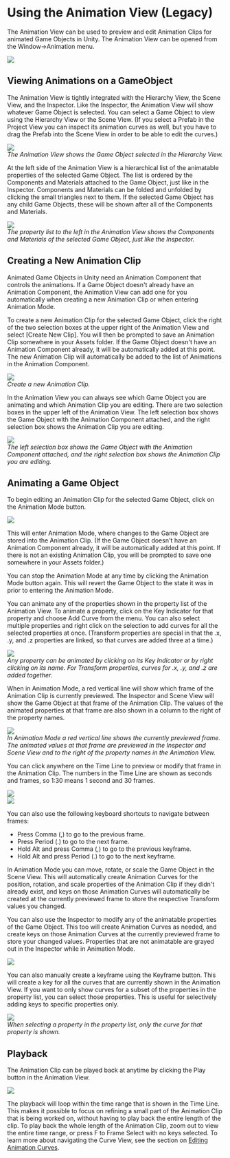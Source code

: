 Using the Animation View (Legacy)
=================================


The <span class=keyword>Animation View</span> can be used to preview and edit <span class=keyword>Animation Clips</span> for animated <span class=keyword>Game Objects</span> in Unity. The <span class=keyword>Animation View</span> can be opened from the <span class=menu>Window->Animation</span> menu.

![](http://docwiki.hq.unity3d.com/uploads/Main/AnimationEditorMenu.png)  


Viewing Animations on a GameObject
----------------------------------


The <span class=keyword>Animation View</span> is tightly integrated with the <span class=keyword>Hierarchy View</span>, the <span class=keyword>Scene View</span>, and the <span class=keyword>Inspector</span>. Like the Inspector, the Animation View will show whatever <span class=keyword>Game Object</span> is selected. You can select a Game Object to view using the <span class=keyword>Hierarchy View</span> or the <span class=keyword>Scene View</span>. (If you select a Prefab in the <span class=keyword>Project View</span> you can inspect its animation curves as well, but you have to drag the Prefab into the Scene View in order to be able to edit the curves.)

![](http://docwiki.hq.unity3d.com/uploads/Main/AnimationEditorShowsSelectedPP.png)  
_The <span class=keyword>Animation View</span> shows the <span class=keyword>Game Object</span> selected in the <span class=keyword>Hierarchy View</span>._

At the left side of the <span class=keyword>Animation View</span> is a hierarchical list of the animatable properties of the selected <span class=keyword>Game Object</span>. The list is ordered by the <span class=keyword>Components</span> and <span class=keyword>Materials</span> attached to the Game Object, just like in the <span class=keyword>Inspector</span>. Components and Materials can be folded and unfolded by clicking the small triangles next to them. If the selected Game Object has any child Game Objects, these will be shown after all of the Components and Materials.

![](http://docwiki.hq.unity3d.com/uploads/Main/AnimationEditorMatchesInspectorPP.png)  
_The property list to the left in the <span class=keyword>Animation View</span> shows the Components and Materials of the selected <span class=keyword>Game Object</span>, just like the <span class=keyword>Inspector</span>._


Creating a New Animation Clip
-----------------------------


Animated <span class=keyword>Game Objects</span> in Unity need an <span class=keyword>Animation Component</span> that controls the animations. If a Game Object doesn't already have an Animation Component, the <span class=keyword>Animation View</span> can add one for you automatically when creating a new <span class=keyword>Animation Clip</span> or when entering <span class=keyword>Animation Mode</span>.

To create a new <span class=keyword>Animation Clip</span> for the selected <span class=keyword>Game Object</span>, click the right of the two selection boxes at the upper right of the <span class=keyword>Animation View</span> and select <span class=menu>[Create New Clip]</span>. You will then be prompted to save an Animation Clip somewhere in your <span class=keyword>Assets</span> folder. If the Game Object doesn't have an <span class=keyword>Animation Component</span> already, it will be automatically added at this point. The new <span class=keyword>Animation Clip</span> will automatically be added to the list of Animations in the Animation Component.

![](http://docwiki.hq.unity3d.com/uploads/Main/AnimationEditorNewClip.png)  
_Create a new <span class=keyword>Animation Clip</span>._

In the <span class=keyword>Animation View</span> you can always see which <span class=keyword>Game Object</span> you are animating and which <span class=keyword>Animation Clip</span> you are editing. There are two selection boxes in the upper left of the Animation View. The left selection box shows the <span class=keyword>Game Object</span> with the <span class=keyword>Animation Component</span> attached, and the right selection box shows the <span class=keyword>Animation Clip</span> you are editing.

![](http://docwiki.hq.unity3d.com/uploads/Main/AnimationEditorNewAnimationPP.png)  
_The left selection box shows the <span class=keyword>Game Object</span> with the <span class=keyword>Animation Component</span> attached, and the right selection box shows the <span class=keyword>Animation Clip</span> you are editing._


Animating a Game Object
-----------------------


To begin editing an Animation Clip for the selected Game Object, click on the <span class=menu>Animation Mode button</span>.

![](http://docwiki.hq.unity3d.com/uploads/Main/AnimationEditorAnimationModeButton.png)  

This will enter <span class=keyword>Animation Mode</span>, where changes to the Game Object are stored into the <span class=keyword>Animation Clip</span>. (If the Game Object doesn't have an <span class=keyword>Animation Component</span> already, it will be automatically added at this point. If there is not an existing <span class=keyword>Animation Clip</span>, you will be prompted to save one somewhere in your <span class=keyword>Assets</span> folder.)

You can stop the <span class=keyword>Animation Mode</span> at any time by clicking the <span class=menu>Animation Mode button</span> again. This will revert the <span class=keyword>Game Object</span> to the state it was in prior to entering the Animation Mode.

You can animate any of the properties shown in the property list of the <span class=keyword>Animation View</span>. To animate a property, click on the <span class=menu>Key Indicator</span> for that property and choose <span class=menu>Add Curve</span> from the menu. You can also select multiple properties and right click on the selection to add curves for all the selected properties at once. (<span class=component>Transform</span> properties are special in that the <span class=component>.x</span>, <span class=component>.y</span>, and <span class=component>.z</span> properties are linked, so that curves are added three at a time.)

![](http://docwiki.hq.unity3d.com/uploads/Main/AnimationEditorAddCurves.png)  
_Any property can be animated by clicking on its <span class=menu>Key Indicator</span> or by right clicking on its name. For <span class=component>Transform</span> properties, curves for <span class=menu>.x</span>, <span class=menu>.y</span>, and <span class=menu>.z</span> are added together._

When in <span class=keyword>Animation Mode</span>, a red vertical line will show which frame of the <span class=keyword>Animation Clip</span> is currently previewed. The <span class=keyword>Inspector</span> and <span class=keyword>Scene View</span> will show the Game Object at that frame of the Animation Clip. The values of the animated properties at that frame are also shown in a column to the right of the property names.

![](http://docwiki.hq.unity3d.com/uploads/Main/AnimationEditorPreviewFramePP.png)  
_In <span class=keyword>Animation Mode</span> a red vertical line shows the currently previewed frame. The animated values at that frame are previewed in the <span class=keyword>Inspector</span> and <span class=keyword>Scene View</span> and to the right of the property names in the <span class=keyword>Animation View</span>._

You can click anywhere on the <span class=menu>Time Line</span> to preview or modify that frame in the Animation Clip. The numbers in the <span class=menu>Time Line</span> are shown as seconds and frames, so 1:30 means 1 second and 30 frames.

![](http://docwiki.hq.unity3d.com/uploads/Main/AnimationEditorTimeLine.png)  
![](http://docwiki.hq.unity3d.com/uploads/Main/AnimationEditorFrameNavigation.png)  

You can also use the following keyboard shortcuts to navigate between frames:

* Press <span class=menu>Comma</span> (<span class=menu>,</span>) to go to the previous frame.
* Press <span class=menu>Period</span> (<span class=menu>.</span>) to go to the next frame.
* Hold Alt and press <span class=menu>Comma</span> (<span class=menu>,</span>) to go to the previous <span class=keyword>keyframe</span>.
* Hold Alt and press <span class=menu>Period</span> (<span class=menu>.</span>) to go to the next <span class=keyword>keyframe</span>.

In <span class=keyword>Animation Mode</span> you can move, rotate, or scale the <span class=keyword>Game Object</span> in the <span class=keyword>Scene View</span>. This will automatically create <span class=keyword>Animation Curves</span> for the position, rotation, and scale properties of the <span class=keyword>Animation Clip</span> if they didn't already exist, and keys on those Animation Curves will automatically be created at the currently previewed frame to store the respective <span class=menu>Transform</span> values you changed.

You can also use the <span class=keyword>Inspector</span> to modify any of the animatable properties of the <span class=keyword>Game Object</span>. This too will create <span class=keyword>Animation Curves</span> as needed, and create <span class=keyword>keys</span> on those Animation Curves at the currently previewed frame to store your changed values. Properties that are not animatable are grayed out in the <span class=keyword>Inspector</span> while in Animation Mode.

![](http://docwiki.hq.unity3d.com/uploads/Main/AnimationEditorKeyframeButton.png)  

You can also manually create a <span class=keyword>keyframe</span> using the <span class=menu>Keyframe button</span>. This will create a key for all the curves that are currently shown in the <span class=keyword>Animation View</span>. If you want to only show curves for a subset of the properties in the property list, you can select those properties. This is useful for selectively adding keys to specific properties only.

![](http://docwiki.hq.unity3d.com/uploads/Main/AnimationEditorSelectedPropertyShown.png)  
_When selecting a property in the property list, only the curve for that property is shown._


Playback
--------


The <span class=keyword>Animation Clip</span> can be played back at anytime by clicking the <span class=menu>Play button</span> in the <span class=keyword>Animation View</span>.

![](http://docwiki.hq.unity3d.com/uploads/Main/AnimationEditorPlayButton.png)  

The playback will loop within the time range that is shown in the <span class=menu>Time Line</span>. This makes it possible to focus on refining a small part of the <span class=keyword>Animation Clip</span> that is being worked on, without having to play back the entire length of the clip. To play back the whole length of the <span class=keyword>Animation Clip</span>, zoom out to view the entire time range, or press <span class=menu>F</span> to Frame Select with no <span class=keyword>keys</span> selected. To learn more about navigating the <span class=menu>Curve View</span>, see the section on [Editing Animation Curves](animeditor-AnimationCurves.html).

